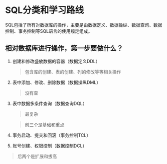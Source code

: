 # SQL分类和学习路线

SQL包括了所有对数据库的操作，主要是由数据定义、数据操纵、数据查询、数据控制、事务控制等SQL语言的使用规定组成。

## 相对数据库进行操作，第一步要做什么？

1. 创建和修改盛放数据的容器（数据定义DDL）

   > 包含库的创建、表的创建、列的修改等等相关操作

2. 表中添加、修改、删除数据（数据操纵DML）

   > 没有查

3. 表中数据多条件查询（数据查询DQL）

   > 最复杂

   > 前三个是基础和重点

4. 事务启动、提交和回滚（事务控制TCL）

5.  账号创建、权限控制（数据控制DCL）

   > 后两个是扩展和拔高